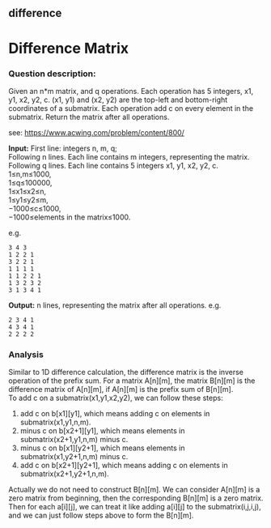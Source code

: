 ## difference
# Difference Matrix

### Question description:

Given an n\*m matrix, and q operations. Each operation has 5 integers, x1, y1, x2, y2, c. (x1, y1) and (x2, y2) are the top-left  and bottom-right coordinates of a submatrix. Each operation add c on every element in the submatrix. Return the matrix after all operations.

see: <https://www.acwing.com/problem/content/800/>  

**Input:**
First line: integers n, m, q;  
Following n lines. Each line contains m integers, representing the matrix.   
Following q lines. Each line contains 5 integers x1, y1, x2, y2, c.   
1≤n,m≤1000,  
1≤q≤100000,  
1≤x1≤x2≤n,  
1≤y1≤y2≤m,  
−1000≤c≤1000,  
−1000≤elements in the matrix≤1000.

e.g.
```
3 4 3
1 2 2 1
3 2 2 1
1 1 1 1
1 1 2 2 1
1 3 2 3 2
3 1 3 4 1
```
**Output:**
n lines, representing the matrix after all operations.
e.g.
```
2 3 4 1
4 3 4 1
2 2 2 2
```

### Analysis  
Similar to 1D difference calculation, the difference matrix is the inverse operation of the prefix sum. For a matrix A[n][m], the matrix B[n][m] is the difference matrix of A[n][m], if A[n][m] is the prefix sum of B[n][m].  
To add c on a submatrix(x1,y1,x2,y2), we can follow these steps:  
1) add c on b[x1][y1], which means adding c on elements in submatrix(x1,y1,n,m).  
2) minus c on b[x2+1][y1], which means elements in submatrix(x2+1,y1,n,m) minus c.  
3) minus c on b[x1][y2+1], which means elements in submatrix(x1,y2+1,n,m) minus c.  
4) add c on b[x2+1][y2+1], which means adding c on elements in submatrix(x2+1,y2+1,n,m).  

Actually we do not need to construct B[n][m]. We can consider A[n][m] is a zero matrix from beginning, then the corresponding B[n][m] is a zero matrix. Then for each a[i][j], we can treat it like adding a[i][j] to the submatrix(i,j,i,j), and we can just follow steps above to form the B[n][m].
